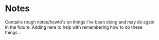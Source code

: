 # Notes

Contains rough notes/howto's on things I've been doing and may do again in the future. Adding here to help with remembering how to do these things...
